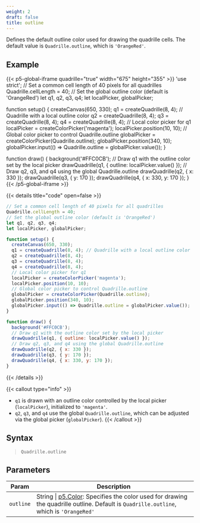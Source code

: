```yaml
---
weight: 2
draft: false  
title: outline  
---
```


Defines the default outline color used for drawing the quadrille cells. The default value is `Quadrille.outline`, which is `'OrangeRed'`.

## Example

{{< p5-global-iframe quadrille="true" width="675" height="355" >}}
'use strict';
// Set a common cell length of 40 pixels for all quadrilles
Quadrille.cellLength = 40;
// Set the global outline color (default is 'OrangeRed')
let q1, q2, q3, q4;
let localPicker, globalPicker;

function setup() {
  createCanvas(650, 330);
  q1 = createQuadrille(8, 4); // Quadrille with a local outline color
  q2 = createQuadrille(8, 4);
  q3 = createQuadrille(8, 4);
  q4 = createQuadrille(8, 4);
  // Local color picker for q1
  localPicker = createColorPicker('magenta');
  localPicker.position(10, 10);
  // Global color picker to control Quadrille.outline
  globalPicker = createColorPicker(Quadrille.outline);
  globalPicker.position(340, 10);
  globalPicker.input(() => Quadrille.outline = globalPicker.value());
}

function draw() {
  background('#FFC0CB');
  // Draw q1 with the outline color set by the local picker
  drawQuadrille(q1, { outline: localPicker.value() });
  // Draw q2, q3, and q4 using the global Quadrille.outline
  drawQuadrille(q2, { x: 330 });
  drawQuadrille(q3, { y: 170 });
  drawQuadrille(q4, { x: 330, y: 170 });
}
{{< /p5-global-iframe >}}

{{< details title="code" open=false >}}
```js
// Set a common cell length of 40 pixels for all quadrilles
Quadrille.cellLength = 40;
// Set the global outline color (default is 'OrangeRed')
let q1, q2, q3, q4;
let localPicker, globalPicker;

function setup() {
  createCanvas(650, 330);
  q1 = createQuadrille(8, 4); // Quadrille with a local outline color
  q2 = createQuadrille(8, 4);
  q3 = createQuadrille(8, 4);
  q4 = createQuadrille(8, 4);
  // Local color picker for q1
  localPicker = createColorPicker('magenta');
  localPicker.position(10, 10);
  // Global color picker to control Quadrille.outline
  globalPicker = createColorPicker(Quadrille.outline);
  globalPicker.position(340, 10);
  globalPicker.input(() => Quadrille.outline = globalPicker.value());
}

function draw() {
  background('#FFC0CB');
  // Draw q1 with the outline color set by the local picker
  drawQuadrille(q1, { outline: localPicker.value() });
  // Draw q2, q3, and q4 using the global Quadrille.outline
  drawQuadrille(q2, { x: 330 });
  drawQuadrille(q3, { y: 170 });
  drawQuadrille(q4, { x: 330, y: 170 });
}
```
{{< /details >}}

{{< callout type="info" >}}
- `q1` is drawn with an outline color controlled by the local picker (`localPicker`), initialized to `'magenta'`.  
- `q2`, `q3`, and `q4` use the global `Quadrille.outline`, which can be adjusted via the global picker (`globalPicker`).
{{< /callout >}}

## Syntax

> `Quadrille.outline`

## Parameters

| Param    | Description                                                                      |
|----------|----------------------------------------------------------------------------------|
| `outline`  | String \| [p5.Color](https://p5js.org/reference/#/p5.Color): Specifies the color used for drawing the quadrille outline. Default is `Quadrille.outline`, which is `'OrangeRed'` |
